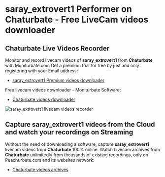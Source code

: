 # saray_extrovert1 Performer on Chaturbate - Free LiveCam videos downloader

## Chaturbate Live Videos Recorder

Monitor and record livecam videos of **saray_extrovert1** from **Chaturbate** with Moniturbate.com
Get a premium trial for free by just and only registering with your Email address:
* [saray_extrovert1 Premium videos downloader](https://moniturbate.com/request-demo-licence-key.html)

Free livecam videos downloader - Moniturbate Software:
* [Chaturbate videos downloader](https://moniturbate.com/moniturbate-download-software.html)

![saray_extrovert1 livecam videos recorder](https://peachurnet.com/templates/moniturbate-software.png)


## Capture saray_extrovert1 videos from the Cloud and watch your recordings on Streaming

Without the need of downloading a software, capture **saray_extrovert1** livecam videos from **Chaturbate** 100% online.
Watch Livecam archives from **Chaturbate** unlimitedly from thousands of existing recordings, only on Peachurbate.com and its websites network:
* [Chaturbate videos archives](https://peachurnet.com/)